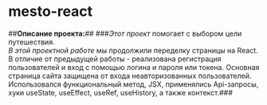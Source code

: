 # mesto-react
##**Описание проекта:**##
###*Этот проект* помогает с выбором цели путешествия.  
*В этой проектной работе* мы продолжили переделку страницы на React.  В отличие от предыдущей работы - реализована регистрация пользователей и вход с помощью логина и пароля или токена. Основная страница сайта защищена от входа неавторизованных пользователей. Использовался функциональный метод, JSX, применялись Api-запросы, хуки useState, useEffect, useRef, useHistory, а также контекст.###
